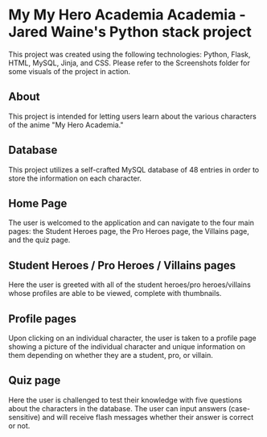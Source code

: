 # My My Hero Academia Academia - Jared Waine's Python stack project

This project was created using the following technologies: Python, Flask, HTML, MySQL, Jinja, and CSS. Please refer to the Screenshots folder for some visuals of the project in action.

## About
This project is intended for letting users learn about the various characters of the anime "My Hero Academia."

## Database
This project utilizes a self-crafted MySQL database of 48 entries in order to store the information on each character.

## Home Page
The user is welcomed to the application and can navigate to the four main pages: the Student Heroes page, the Pro Heroes page, the Villains page, and the quiz page.

## Student Heroes / Pro Heroes / Villains pages
Here the user is greeted with all of the student heroes/pro heroes/villains whose profiles are able to be viewed, complete with thumbnails.

## Profile pages
Upon clicking on an individual character, the user is taken to a profile page showing a picture of the individual character and unique information on them depending on whether they are a student, pro, or villain.

## Quiz page

Here the user is challenged to test their knowledge with five questions about the characters in the database. The user can input answers (case-sensitive) and will receive flash messages whether their answer is correct or not.